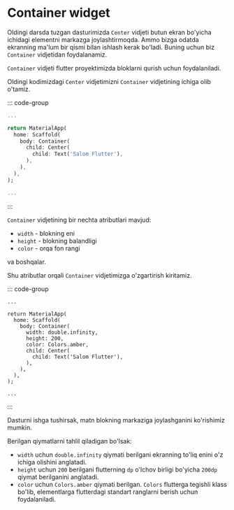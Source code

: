 # Container widget

Oldingi darsda tuzgan dasturimizda `Center` vidjeti butun ekran bo'yicha ichidagi elementni markazga joylashtirmoqda.
Ammo bizga odatda ekranning ma'lum bir qismi bilan ishlash kerak bo'ladi. Buning uchun biz `Container` vidjetidan
foydalanamiz.

`Container` vidjeti flutter proyektimizda bloklarni qurish uchun foydalaniladi.

Oldingi kodimizdagi `Center` vidjetimizni `Container` vidjetining ichiga olib o'tamiz.

::: code-group

```dart {5,9} [lib/main.dart]
...

return MaterialApp(
  home: Scaffold(
    body: Container(
      child: Center(
        child: Text('Salom Flutter'),
      ),
    ),
  ),
);

...
```

:::

`Container` vidjetining bir nechta atributlari mavjud:

* `width` - blokning eni
* `height` - blokning balandligi
* `color` - orqa fon rangi

va boshqalar.

Shu atributlar orqali `Container` vidjetimizga o'zgartirish kiritamiz.

::: code-group

```dart{6-8} [lib/main.dart]
...

return MaterialApp(
  home: Scaffold(
    body: Container(
      width: double.infinity,
      height: 200,
      color: Colors.amber,
      child: Center(
        child: Text('Salom Flutter'),
      ),
    ),
  ),
);

...
```

:::

Dasturni ishga tushirsak, matn blokning markaziga joylashganini ko'rishimiz mumkin.

Berilgan qiymatlarni tahlil qiladigan bo'lsak:

* `width` uchun `double.infinity` qiymati berilgani ekranning to'liq enini o'z ichiga olishini anglatadi.
* `height` uchun `200` berilgani flutterning `dp` o'lchov birligi bo'yicha `200dp` qiymat berilganini anglatadi.
* `color` uchun `Colors.amber` qiymati berilgan. `Colors` flutterga tegishli klass bo'lib, elementlarga flutterdagi
  standart ranglarni berish uchun foydalaniladi.
